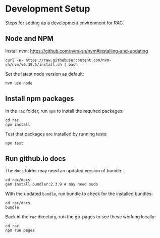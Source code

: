 Development Setup
=================

Steps for setting up a development environment for RAC.

Node and NPM
------------
Install nvm:
https://github.com/nvm-sh/nvm#installing-and-updating
```
curl -o- https://raw.githubusercontent.com/nvm-sh/nvm/v0.39.5/install.sh | bash
```

Set the latest node version as default:
```
nvm use node
```


Install npm packages
--------------------
In the `rac` folder, run `npm` to install the required packages:
```
cd rac
npm install
```

Test that packages are installed by running tests:
```
npm test
```


Run github.io docs
------------------
The `docs` folder may need an updated version of bundle:
```
cd rac/docs
gem install bundler:2.3.9 # may need sudo
```

With the updated `bundle`, run bundle to check for the installed bundles:
```
cd rac/docs
bundle
```

Back in the `rac` directory, run the gb-pages to see these working locally:
```
cd rac
npm run pages
```


